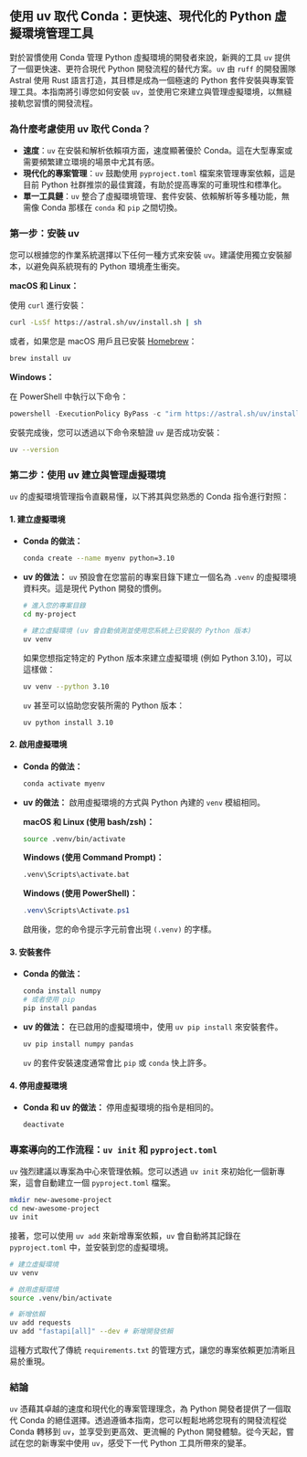 ## 使用 uv 取代 Conda：更快速、現代化的 Python 虛擬環境管理工具

對於習慣使用 Conda 管理 Python 虛擬環境的開發者來說，新興的工具 `uv` 提供了一個更快速、更符合現代 Python 開發流程的替代方案。`uv` 由 `ruff` 的開發團隊 Astral 使用 Rust 語言打造，其目標是成為一個極速的 Python 套件安裝與專案管理工具。本指南將引導您如何安裝 `uv`，並使用它來建立與管理虛擬環境，以無縫接軌您習慣的開發流程。

### 為什麼考慮使用 uv 取代 Conda？

  - **速度**：`uv` 在安裝和解析依賴項方面，速度顯著優於 Conda。這在大型專案或需要頻繁建立環境的場景中尤其有感。
  - **現代化的專案管理**：`uv` 鼓勵使用 `pyproject.toml` 檔案來管理專案依賴，這是目前 Python 社群推崇的最佳實踐，有助於提高專案的可重現性和標準化。
  - **單一工具鏈**：`uv` 整合了虛擬環境管理、套件安裝、依賴解析等多種功能，無需像 Conda 那樣在 `conda` 和 `pip` 之間切換。

### 第一步：安裝 uv

您可以根據您的作業系統選擇以下任何一種方式來安裝 `uv`。建議使用獨立安裝腳本，以避免與系統現有的 Python 環境產生衝突。

**macOS 和 Linux：**

使用 `curl` 進行安裝：

```bash
curl -LsSf https://astral.sh/uv/install.sh | sh
```

或者，如果您是 macOS 用戶且已安裝 [Homebrew](https://brew.sh/)：

```bash
brew install uv
```

**Windows：**

在 PowerShell 中執行以下命令：

```powershell
powershell -ExecutionPolicy ByPass -c "irm https://astral.sh/uv/install.ps1 | iex"
```

安裝完成後，您可以透過以下命令來驗證 `uv` 是否成功安裝：

```bash
uv --version
```

### 第二步：使用 uv 建立與管理虛擬環境

`uv` 的虛擬環境管理指令直觀易懂，以下將其與您熟悉的 Conda 指令進行對照：

#### 1\. 建立虛擬環境

  - **Conda 的做法：**

    ```bash
    conda create --name myenv python=3.10
    ```

  - **uv 的做法：**
    `uv` 預設會在您當前的專案目錄下建立一個名為 `.venv` 的虛擬環境資料夾。這是現代 Python 開發的慣例。

    ```bash
    # 進入您的專案目錄
    cd my-project

    # 建立虛擬環境 (uv 會自動偵測並使用您系統上已安裝的 Python 版本)
    uv venv
    ```

    如果您想指定特定的 Python 版本來建立虛擬環境 (例如 Python 3.10)，可以這樣做：

    ```bash
    uv venv --python 3.10
    ```

    `uv` 甚至可以協助您安裝所需的 Python 版本：

    ```bash
    uv python install 3.10
    ```

#### 2\. 啟用虛擬環境

  - **Conda 的做法：**

    ```bash
    conda activate myenv
    ```

  - **uv 的做法：**
    啟用虛擬環境的方式與 Python 內建的 `venv` 模組相同。

    **macOS 和 Linux (使用 bash/zsh)：**

    ```bash
    source .venv/bin/activate
    ```

    **Windows (使用 Command Prompt)：**

    ```bash
    .venv\Scripts\activate.bat
    ```

    **Windows (使用 PowerShell)：**

    ```powershell
    .venv\Scripts\Activate.ps1
    ```

    啟用後，您的命令提示字元前會出現 `(.venv)` 的字樣。

#### 3\. 安裝套件

  - **Conda 的做法：**

    ```bash
    conda install numpy
    # 或者使用 pip
    pip install pandas
    ```

  - **uv 的做法：**
    在已啟用的虛擬環境中，使用 `uv pip install` 來安裝套件。

    ```bash
    uv pip install numpy pandas
    ```

    `uv` 的套件安裝速度通常會比 `pip` 或 `conda` 快上許多。

#### 4\. 停用虛擬環境

  - **Conda 和 uv 的做法：**
    停用虛擬環境的指令是相同的。

    ```bash
    deactivate
    ```

### 專案導向的工作流程：`uv init` 和 `pyproject.toml`

`uv` 強烈建議以專案為中心來管理依賴。您可以透過 `uv init` 來初始化一個新專案，這會自動建立一個 `pyproject.toml` 檔案。

```bash
mkdir new-awesome-project
cd new-awesome-project
uv init
```

接著，您可以使用 `uv add` 來新增專案依賴，`uv` 會自動將其記錄在 `pyproject.toml` 中，並安裝到您的虛擬環境。

```bash
# 建立虛擬環境
uv venv

# 啟用虛擬環境
source .venv/bin/activate

# 新增依賴
uv add requests
uv add "fastapi[all]" --dev # 新增開發依賴
```

這種方式取代了傳統 `requirements.txt` 的管理方式，讓您的專案依賴更加清晰且易於重現。

### 結論

`uv` 憑藉其卓越的速度和現代化的專案管理理念，為 Python 開發者提供了一個取代 Conda 的絕佳選擇。透過遵循本指南，您可以輕鬆地將您現有的開發流程從 Conda 轉移到 `uv`，並享受到更高效、更流暢的 Python 開發體驗。從今天起，嘗試在您的新專案中使用 `uv`，感受下一代 Python 工具所帶來的變革。
